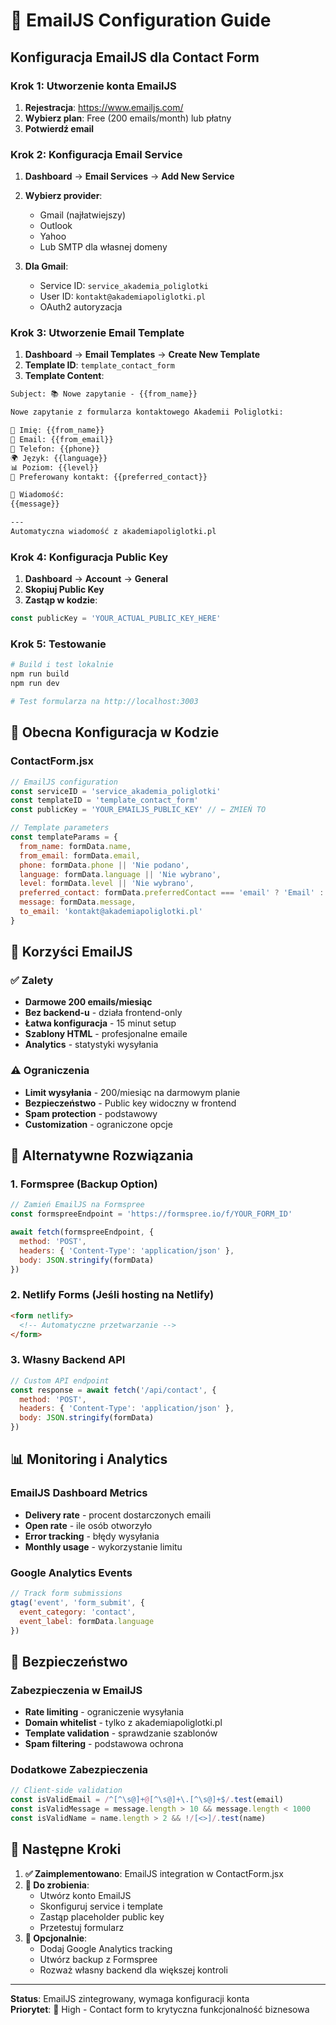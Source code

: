 # 📧 EmailJS Configuration Guide

## Konfiguracja EmailJS dla Contact Form

### Krok 1: Utworzenie konta EmailJS

1. **Rejestracja**: https://www.emailjs.com/
2. **Wybierz plan**: Free (200 emails/month) lub płatny
3. **Potwierdź email**

### Krok 2: Konfiguracja Email Service

1. **Dashboard** → **Email Services** → **Add New Service**
2. **Wybierz provider**:
   - Gmail (najłatwiejszy)
   - Outlook
   - Yahoo
   - Lub SMTP dla własnej domeny

3. **Dla Gmail**:
   - Service ID: `service_akademia_poliglotki`
   - User ID: `kontakt@akademiapoliglotki.pl`
   - OAuth2 autoryzacja

### Krok 3: Utworzenie Email Template

1. **Dashboard** → **Email Templates** → **Create New Template**
2. **Template ID**: `template_contact_form`
3. **Template Content**:

```html
Subject: 📚 Nowe zapytanie - {{from_name}}

Nowe zapytanie z formularza kontaktowego Akademii Poliglotki:

👤 Imię: {{from_name}}
📧 Email: {{from_email}}
📱 Telefon: {{phone}}
🌍 Język: {{language}}
📊 Poziom: {{level}}
💬 Preferowany kontakt: {{preferred_contact}}

📝 Wiadomość:
{{message}}

---
Automatyczna wiadomość z akademiapoliglotki.pl
```

### Krok 4: Konfiguracja Public Key

1. **Dashboard** → **Account** → **General**
2. **Skopiuj Public Key**
3. **Zastąp w kodzie**:

```jsx
const publicKey = 'YOUR_ACTUAL_PUBLIC_KEY_HERE'
```

### Krok 5: Testowanie

```bash
# Build i test lokalnie
npm run build
npm run dev

# Test formularza na http://localhost:3003
```

## 🔧 Obecna Konfiguracja w Kodzie

### ContactForm.jsx
```jsx
// EmailJS configuration
const serviceID = 'service_akademia_poliglotki'
const templateID = 'template_contact_form'
const publicKey = 'YOUR_EMAILJS_PUBLIC_KEY' // ← ZMIEŃ TO

// Template parameters
const templateParams = {
  from_name: formData.name,
  from_email: formData.email,
  phone: formData.phone || 'Nie podano',
  language: formData.language || 'Nie wybrano',
  level: formData.level || 'Nie wybrano',
  preferred_contact: formData.preferredContact === 'email' ? 'Email' : 'Telefon',
  message: formData.message,
  to_email: 'kontakt@akademiapoliglotki.pl'
}
```

## 🎯 Korzyści EmailJS

### ✅ Zalety
- **Darmowe 200 emails/miesiąc**
- **Bez backend-u** - działa frontend-only
- **Łatwa konfiguracja** - 15 minut setup
- **Szablony HTML** - profesjonalne emaile
- **Analytics** - statystyki wysyłania

### ⚠️ Ograniczenia
- **Limit wysyłania** - 200/miesiąc na darmowym planie
- **Bezpieczeństwo** - Public key widoczny w frontend
- **Spam protection** - podstawowy
- **Customization** - ograniczone opcje

## 🚀 Alternatywne Rozwiązania

### 1. Formspree (Backup Option)
```jsx
// Zamień EmailJS na Formspree
const formspreeEndpoint = 'https://formspree.io/f/YOUR_FORM_ID'

await fetch(formspreeEndpoint, {
  method: 'POST',
  headers: { 'Content-Type': 'application/json' },
  body: JSON.stringify(formData)
})
```

### 2. Netlify Forms (Jeśli hosting na Netlify)
```html
<form netlify>
  <!-- Automatyczne przetwarzanie -->
</form>
```

### 3. Własny Backend API
```jsx
// Custom API endpoint
const response = await fetch('/api/contact', {
  method: 'POST',
  headers: { 'Content-Type': 'application/json' },
  body: JSON.stringify(formData)
})
```

## 📊 Monitoring i Analytics

### EmailJS Dashboard Metrics
- **Delivery rate** - procent dostarczonych emaili
- **Open rate** - ile osób otworzyło
- **Error tracking** - błędy wysyłania
- **Monthly usage** - wykorzystanie limitu

### Google Analytics Events
```jsx
// Track form submissions
gtag('event', 'form_submit', {
  event_category: 'contact',
  event_label: formData.language
})
```

## 🔐 Bezpieczeństwo

### Zabezpieczenia w EmailJS
- **Rate limiting** - ograniczenie wysyłania
- **Domain whitelist** - tylko z akademiapoliglotki.pl
- **Template validation** - sprawdzanie szablonów
- **Spam filtering** - podstawowa ochrona

### Dodatkowe Zabezpieczenia
```jsx
// Client-side validation
const isValidEmail = /^[^\s@]+@[^\s@]+\.[^\s@]+$/.test(email)
const isValidMessage = message.length > 10 && message.length < 1000
const isValidName = name.length > 2 && !/[<>]/.test(name)
```

## 🎯 Następne Kroki

1. **✅ Zaimplementowano**: EmailJS integration w ContactForm.jsx
2. **🔄 Do zrobienia**: 
   - Utwórz konto EmailJS
   - Skonfiguruj service i template
   - Zastąp placeholder public key
   - Przetestuj formularz
3. **🚀 Opcjonalnie**:
   - Dodaj Google Analytics tracking
   - Utwórz backup z Formspree
   - Rozważ własny backend dla większej kontroli

---

**Status**: EmailJS zintegrowany, wymaga konfiguracji konta  
**Priorytet**: 🔴 High - Contact form to krytyczna funkcjonalność biznesowa